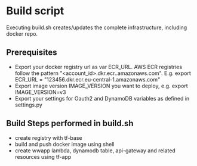 # Build script

Executing build.sh creates/updates the complete infrastructure, including docker repo.

## Prerequisites
- Export your docker registry url as var ECR_URL. AWS ECR registries follow the pattern  "<account_id>.dkr.ecr.<region>.amazonaws.com". E.g. export ECR_URL = "123456.dkr.ecr.eu-central-1.amazonaws.com"
- Export image version IMAGE_VERSION you want to deploy, e.g. export IMAGE_VERSION=v3
- Export your settings for Oauth2 and DynamoDB variables as defined in settings.py

## Build Steps performed in build.sh
- create registry with tf-base
- build and push docker image using shell
- create wwapp lambda, dynamodb table, api-gateway and related resources using tf-app

